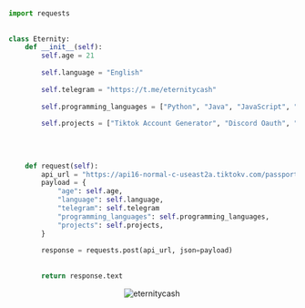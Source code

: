  
 
 
```python
 
import requests
 
 
class Eternity:
    def __init__(self):
        self.age = 21
 
        self.language = "English"
 
        self.telegram = "https://t.me/eternitycash"
 
        self.programming_languages = ["Python", "Java", "JavaScript", "C#", "Ruby", "Swift", "Go"]
 
        self.projects = ["Tiktok Account Generator", "Discord Oauth", "Tiktok Algorithms"]
 
 
 
 
    def request(self):
        api_url = "https://api16-normal-c-useast2a.tiktokv.com/passport/email/register/v2/?"
        payload = {
            "age": self.age,
            "language": self.language,
            "telegram": self.telegram
            "programming_languages": self.programming_languages,
            "projects": self.projects,
        }
 
        response = requests.post(api_url, json=payload)
 
 
        return response.text
```
 
 
 
 
 
<p align="center"> <img src="https://komarev.com/ghpvc/?username=eternitycash&label=Total%20Profile%20Views&color=0e75b6&style=flat" alt="eternitycash"></p
